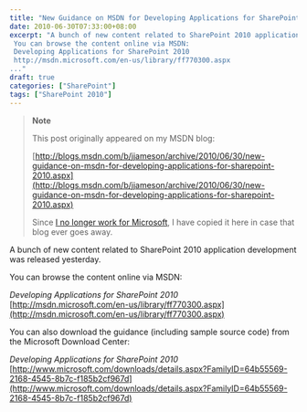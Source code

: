 ```yaml
---
title: "New Guidance on MSDN for Developing Applications for SharePoint 2010"
date: 2010-06-30T07:33:00+08:00
excerpt: "A bunch of new content related to SharePoint 2010 application development was released yesterday. 
 You can browse the content online via MSDN: 
 Developing Applications for SharePoint 2010 
 http://msdn.microsoft.com/en-us/library/ff770300.aspx 
..."
draft: true
categories: ["SharePoint"]
tags: ["SharePoint 2010"]
---
```


> **Note**
> 
> This post originally appeared on my MSDN blog:  
>   
> 
> [http://blogs.msdn.com/b/jjameson/archive/2010/06/30/new-guidance-on-msdn-for-developing-applications-for-sharepoint-2010.aspx](http://blogs.msdn.com/b/jjameson/archive/2010/06/30/new-guidance-on-msdn-for-developing-applications-for-sharepoint-2010.aspx)
> 
> Since [I no longer work for Microsoft](/blog/jjameson/archive/2011/09/02/last-day-with-microsoft.aspx), I have copied it here in case that blog ever goes away.


A bunch of new content related to SharePoint 2010 application development was released yesterday.

You can browse the content online via MSDN:

<cite>Developing Applications for SharePoint 2010</cite>
[http://msdn.microsoft.com/en-us/library/ff770300.aspx](http://msdn.microsoft.com/en-us/library/ff770300.aspx)


You can also download the guidance (including sample source code) from the Microsoft Download Center:

<cite>Developing Applications for SharePoint 2010</cite>
[http://www.microsoft.com/downloads/details.aspx?FamilyID=64b55569-2168-4545-8b7c-f185b2cf967d](http://www.microsoft.com/downloads/details.aspx?FamilyID=64b55569-2168-4545-8b7c-f185b2cf967d)

